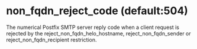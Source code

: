 # non_fqdn_reject_code (default:504) 


The numerical Postfix SMTP server reply code when a client request
is rejected by the reject_non_fqdn_helo_hostname, reject_non_fqdn_sender
or reject_non_fqdn_recipient restriction.




